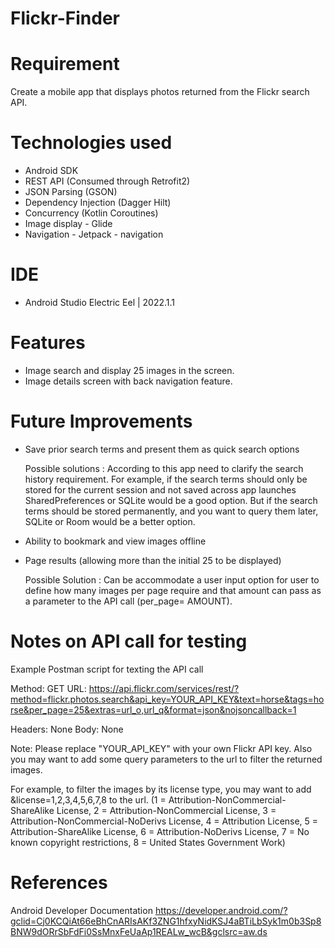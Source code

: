 # Flickr-Finder

# Requirement

Create a mobile app that displays photos returned from the Flickr search API.

# Technologies used 

- Android SDK
- REST API (Consumed through Retrofit2)
- JSON Parsing (GSON)
- Dependency Injection  (Dagger Hilt)
- Concurrency (Kotlin Coroutines)
- Image display - Glide
- Navigation - Jetpack - navigation


# IDE 
- Android Studio Electric Eel | 2022.1.1


# Features 
- Image search and display 25 images in the screen.
- Image details screen with back navigation feature.


# Future Improvements 
- Save prior search terms and present them as quick search options
    
    Possible solutions : 
        According to this app need to clarify the search history requirement.
        For example, if the search terms should only be stored for the current session and not saved 
        across app launches SharedPreferences or SQLite would be a good option.
        But if the search terms should be stored permanently, and you want to query them later, 
        SQLite or Room would be a better option.

- Ability to bookmark and view images offline

- Page results (allowing more than the initial 25 to be displayed)
    
    Possible Solution : 
        Can be accommodate a user input option for user to define how many images per page require and that amount 
        can pass as a parameter to the API call (per_page= AMOUNT).



# Notes on API call for testing

 Example Postman script for texting the API call 

 Method: GET
 URL: https://api.flickr.com/services/rest/?method=flickr.photos.search&api_key=YOUR_API_KEY&text=horse&tags=horse&per_page=25&extras=url_o,url_q&format=json&nojsoncallback=1
 
 Headers: None
 Body: None

 Note: Please replace "YOUR_API_KEY" with your own Flickr API key.
 Also you may want to add some query parameters to the url to filter the returned images.

 For example, 
 to filter the images by its license type, you may want to add &license=1,2,3,4,5,6,7,8 to the url.
  (1 = Attribution-NonCommercial-ShareAlike License,
  2 = Attribution-NonCommercial License, 
  3 = Attribution-NonCommercial-NoDerivs License, 
  4 = Attribution License, 
  5 = Attribution-ShareAlike License, 
  6 = Attribution-NoDerivs License, 
  7 = No known copyright restrictions, 
  8 = United States Government Work)


# References 
 Android Developer Documentation
 https://developer.android.com/?gclid=Cj0KCQiAt66eBhCnARIsAKf3ZNG1hfxyNidKSJ4aBTiLbSyk1m0b3Sp8BNW9dORrSbFdFi0SsMnxFeUaAp1REALw_wcB&gclsrc=aw.ds
